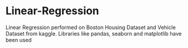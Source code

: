 # Linear-Regression
Linear Regression performed on Boston Housing Dataset and Vehicle Dataset from kaggle.
Libraries like pandas, seaborn and matplotlib have been used
